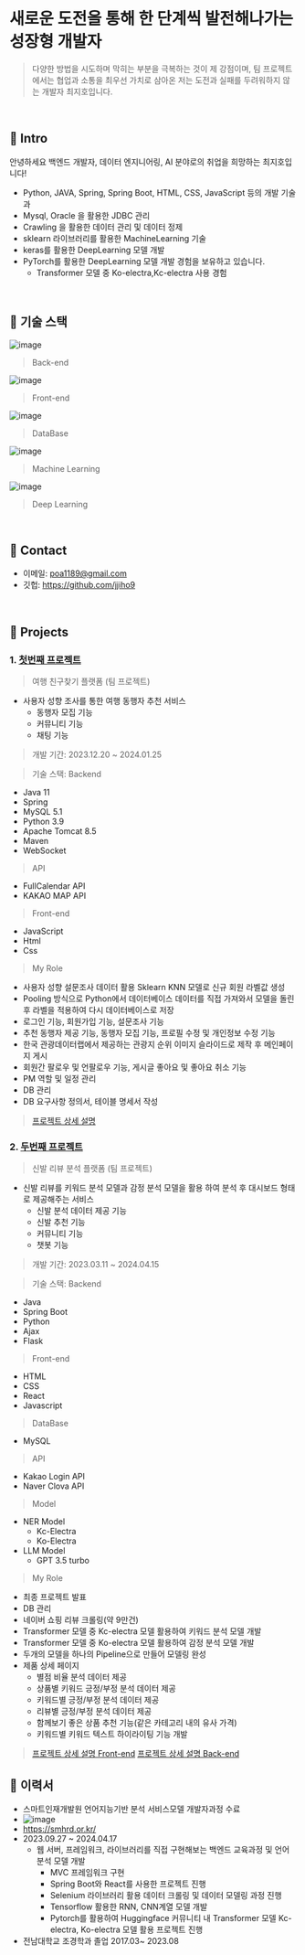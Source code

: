 # 새로운 도전을 통해 한 단계씩 발전해나가는 성장형 개발자
>  다양한 방법을 시도하며 막히는 부분을 극복하는 것이 제 강점이며, 팀 프로젝트에서는 협업과 소통을 최우선 가치로 삼아온 저는 도전과 실패를 두려워하지 않는 개발자 최지호입니다.
</br>

## :pushpin: Intro
안녕하세요 백엔드 개발자, 데이터 엔지니어링, AI 분야로의 취업을 희망하는 최지호입니다!
- Python, JAVA, Spring, Spring Boot, HTML, CSS,  JavaScript 등의 개발 기술과
- Mysql, Oracle 을 활용한 JDBC 관리
- Crawling 을 활용한 데이터 관리 및 데이터 정제
- sklearn 라이브러리를 활용한 MachineLearning 기술
- keras를 활용한 DeepLearning 모델 개발
- PyTorch를 활용한 DeepLearning 모델 개발 경험을 보유하고 있습니다.
  - Transformer 모델 중 Ko-electra,Kc-electra 사용 경험

</br>

## :pushpin: 기술 스택

![image](https://github.com/jjiho9/-portfolio/assets/148534094/0702bcdd-6926-4679-bf96-30490c94226c)
> Back-end 

![image](https://github.com/jjiho9/-portfolio/assets/148534094/c0592fef-dba1-465d-81ff-b9ed955342e5)
> Front-end

![image](https://github.com/jjiho9/-portfolio/assets/148534094/9ad616f2-76e3-4a7d-a542-814eee7b7b02)
> DataBase

![image](https://github.com/jjiho9/-portfolio/assets/148534094/c41738ca-54de-4e46-a24e-334bd3a22309)
> Machine Learning

![image](https://github.com/jjiho9/-portfolio/assets/148534094/bd3f8a6e-b09c-4f30-bc4b-f2b6051bebef)
> Deep Learning



</br>

## :pushpin: Contact
- 이메일: poa1189@gmail.com
- 깃헙: https://github.com/jjiho9

</br>

## :pushpin: Projects
### 1. [첫번째 프로젝트](https://github.com/2023-SMHRD-IS-AI1/WithusRepo)
> 여행 친구찾기 플랫폼 (팀 프로젝트)
- 사용자 성향 조사를 통한 여행 동행자 추천 서비스
  - 동행자 모집 기능
  - 커뮤니티 기능
  - 채팅 기능
>개발 기간: 2023.12.20 ~ 2024.01.25  

> 기술 스택:
> Backend
- Java 11
- Spring
- MySQL 5.1
- Python 3.9
- Apache Tomcat 8.5
- Maven
- WebSocket
> API
- FullCalendar API
- KAKAO MAP API
> Front-end
- JavaScript
- Html
- Css


> My Role
- 사용자 성향 설문조사 데이터 활용 Sklearn KNN 모델로 신규 회원 라벨값 생성
- Pooling 방식으로 Python에서 데이터베이스 데이터를 직접 가져와서 모델을 돌린 후 라벨을 적용하여 다시 데이터베이스로 저장
- 로그인 기능, 회원가입 기능, 설문조사 기능
- 추천 동행자 제공 기능, 동행자 모집 기능, 프로필 수정 및 개인정보 수정 기능
- 한국 관광데이터랩에서 제공하는 관광지 순위 이미지 슬라이드로 제작 후 메인페이지 게시
- 회원간 팔로우 및 언팔로우 기능, 게시글 좋아요 및 좋아요 취소 기능
- PM 역할 및 일정 관리
- DB 관리
- DB 요구사항 정의서, 테이블 명세서 작성
>[프로젝트 상세 설명](https://github.com/2023-SMHRD-IS-AI1/WithusRepo)


### 2. [두번째 프로젝트](https://github.com/illhanunjung/ReadFit-frontend)
> 신발 리뷰 분석 플랫폼 (팀 프로젝트)
- 신발 리뷰를 키워드 분석 모델과 감정 분석 모델을 활용 하여 분석 후 대시보드 형태로 제공해주는 서비스
  - 신발 분석 데이터 제공 기능
  - 신발 추천 기능
  - 커뮤니티 기능
  - 챗봇 기능
>개발 기간: 2023.03.11 ~ 2024.04.15  

> 기술 스택:
> Backend
- Java
- Spring Boot
- Python
- Ajax
- Flask

> Front-end
- HTML
- CSS
- React
- Javascript

> DataBase
- MySQL
  
> API
- Kakao Login API
- Naver Clova API

> Model
- NER Model
  - Kc-Electra
  - Ko-Electra
- LLM Model
  - GPT 3.5 turbo


> My Role
- 최종 프로젝트 발표
- DB 관리
- 네이버 쇼핑 리뷰 크롤링(약 9만건)
- Transformer 모델 중 Kc-electra 모델 활용하여 키워드 분석 모델 개발
- Transformer 모델 중 Ko-electra 모델 활용하여 감정 분석 모델 개발
- 두개의 모델을 하나의 Pipeline으로 만들어 모델링 완성
- 제품 상세 페이지
  - 별점 비율 분석 데이터 제공
  - 상품별 키워드 긍정/부정 분석 데이터 제공
  - 키워드별 긍정/부정 분석 데이터 제공
  - 리뷰별 긍정/부정 분석 데이터 제공
  - 함께보기 좋은 상품 추천 기능(같은 카테고리 내의 유사 가격)
  - 키워드별 키워드 텍스트 하이라이팅 기능 개발
>[프로젝트 상세 설명 Front-end](https://github.com/illhanunjung/ReadFit-frontend)
>[프로젝트 상세 설명 Back-end](https://github.com/illhanunjung/ReadFit)




## :pushpin: 이력서
- 스마트인재개발원 언어지능기반 분석 서비스모델 개발자과정 수료
- ![image](https://github.com/jjiho9/-portfolio/assets/148534094/8735d61c-7fbb-4ab6-8178-9dae8c46a528)
- https://smhrd.or.kr/
- 2023.09.27 ~ 2024.04.17
  - 웹 서버, 프레임워크, 라이브러리를 직접 구현해보는 백엔드 교육과정 및 언어 분석 모델 개발
      - MVC 프레임워크 구현
      - Spring Boot와 React를 사용한 프로젝트 진행
      - Selenium 라이브러리 활용 데이터 크롤링 및 데이터 모델링 과정 진행
      - Tensorflow 활용한 RNN, CNN계열 모델 개발
      - Pytorch를 활용하여 Huggingface 커뮤니티 내 Transformer 모델 Kc-electra, Ko-electra 모델 활용 프로젝트 진행
- 전남대학교 조경학과 졸업 2017.03~ 2023.08



